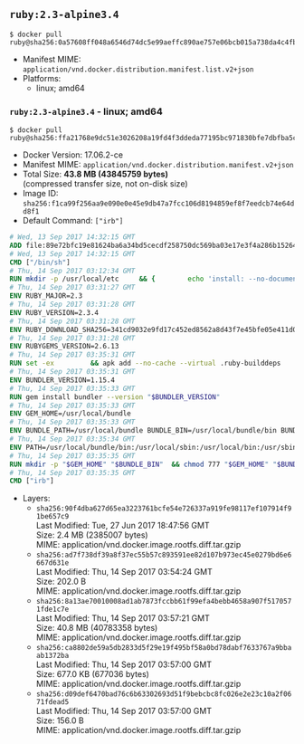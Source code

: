 ## `ruby:2.3-alpine3.4`

```console
$ docker pull ruby@sha256:0a57608ff048a6546d74dc5e99aeffc890ae757e06bcb015a738da4c4fbb32f7
```

-	Manifest MIME: `application/vnd.docker.distribution.manifest.list.v2+json`
-	Platforms:
	-	linux; amd64

### `ruby:2.3-alpine3.4` - linux; amd64

```console
$ docker pull ruby@sha256:ffa21768e9dc51e3026208a19fd4f3ddeda77195bc971830bfe7dbfba5c8a2c6
```

-	Docker Version: 17.06.2-ce
-	Manifest MIME: `application/vnd.docker.distribution.manifest.v2+json`
-	Total Size: **43.8 MB (43845759 bytes)**  
	(compressed transfer size, not on-disk size)
-	Image ID: `sha256:f1ca99f256aa9e090e0e45e9db47a7fcc106d8194859ef8f7eedcb74e64dd8f1`
-	Default Command: `["irb"]`

```dockerfile
# Wed, 13 Sep 2017 14:32:15 GMT
ADD file:89e72bfc19e81624ba6a34bd5cecdf258750dc569ba03e17e3f4a286b1526461 in / 
# Wed, 13 Sep 2017 14:32:15 GMT
CMD ["/bin/sh"]
# Thu, 14 Sep 2017 03:12:34 GMT
RUN mkdir -p /usr/local/etc 	&& { 		echo 'install: --no-document'; 		echo 'update: --no-document'; 	} >> /usr/local/etc/gemrc
# Thu, 14 Sep 2017 03:31:27 GMT
ENV RUBY_MAJOR=2.3
# Thu, 14 Sep 2017 03:31:28 GMT
ENV RUBY_VERSION=2.3.4
# Thu, 14 Sep 2017 03:31:28 GMT
ENV RUBY_DOWNLOAD_SHA256=341cd9032e9fd17c452ed8562a8d43f7e45bfe05e411d0d7d627751dd82c578c
# Thu, 14 Sep 2017 03:31:28 GMT
ENV RUBYGEMS_VERSION=2.6.13
# Thu, 14 Sep 2017 03:35:31 GMT
RUN set -ex 		&& apk add --no-cache --virtual .ruby-builddeps 		autoconf 		bison 		bzip2 		bzip2-dev 		ca-certificates 		coreutils 		dpkg-dev dpkg 		gcc 		gdbm-dev 		glib-dev 		libc-dev 		libffi-dev 		openssl 		openssl-dev 		libxml2-dev 		libxslt-dev 		linux-headers 		make 		ncurses-dev 		procps 		readline-dev 		ruby 		tar 		xz 		yaml-dev 		zlib-dev 		&& wget -O ruby.tar.xz "https://cache.ruby-lang.org/pub/ruby/${RUBY_MAJOR%-rc}/ruby-$RUBY_VERSION.tar.xz" 	&& echo "$RUBY_DOWNLOAD_SHA256 *ruby.tar.xz" | sha256sum -c - 		&& mkdir -p /usr/src/ruby 	&& tar -xJf ruby.tar.xz -C /usr/src/ruby --strip-components=1 	&& rm ruby.tar.xz 		&& cd /usr/src/ruby 		&& { 		echo '#define ENABLE_PATH_CHECK 0'; 		echo; 		cat file.c; 	} > file.c.new 	&& mv file.c.new file.c 		&& autoconf 	&& gnuArch="$(dpkg-architecture --query DEB_BUILD_GNU_TYPE)" 	&& export ac_cv_func_isnan=yes ac_cv_func_isinf=yes 	&& ./configure 		--build="$gnuArch" 		--disable-install-doc 		--enable-shared 	&& make -j "$(nproc)" 	&& make install 		&& runDeps="$( 		scanelf --needed --nobanner --recursive /usr/local 			| awk '{ gsub(/,/, "\nso:", $2); print "so:" $2 }' 			| sort -u 			| xargs -r apk info --installed 			| sort -u 	)" 	&& apk add --virtual .ruby-rundeps $runDeps 		bzip2 		ca-certificates 		libffi-dev 		openssl-dev 		procps 		yaml-dev 		zlib-dev 	&& apk del .ruby-builddeps 	&& cd / 	&& rm -r /usr/src/ruby 		&& gem update --system "$RUBYGEMS_VERSION"
# Thu, 14 Sep 2017 03:35:31 GMT
ENV BUNDLER_VERSION=1.15.4
# Thu, 14 Sep 2017 03:35:33 GMT
RUN gem install bundler --version "$BUNDLER_VERSION"
# Thu, 14 Sep 2017 03:35:33 GMT
ENV GEM_HOME=/usr/local/bundle
# Thu, 14 Sep 2017 03:35:33 GMT
ENV BUNDLE_PATH=/usr/local/bundle BUNDLE_BIN=/usr/local/bundle/bin BUNDLE_SILENCE_ROOT_WARNING=1 BUNDLE_APP_CONFIG=/usr/local/bundle
# Thu, 14 Sep 2017 03:35:34 GMT
ENV PATH=/usr/local/bundle/bin:/usr/local/sbin:/usr/local/bin:/usr/sbin:/usr/bin:/sbin:/bin
# Thu, 14 Sep 2017 03:35:35 GMT
RUN mkdir -p "$GEM_HOME" "$BUNDLE_BIN" 	&& chmod 777 "$GEM_HOME" "$BUNDLE_BIN"
# Thu, 14 Sep 2017 03:35:35 GMT
CMD ["irb"]
```

-	Layers:
	-	`sha256:90f4dba627d65ea3223761bcfe54e726337a919fe98117ef107914f91be657c9`  
		Last Modified: Tue, 27 Jun 2017 18:47:56 GMT  
		Size: 2.4 MB (2385007 bytes)  
		MIME: application/vnd.docker.image.rootfs.diff.tar.gzip
	-	`sha256:ad7f738df39a8f37ec55b57c893591ee82d107b973ec45e0279bd6e6667d631e`  
		Last Modified: Thu, 14 Sep 2017 03:54:24 GMT  
		Size: 202.0 B  
		MIME: application/vnd.docker.image.rootfs.diff.tar.gzip
	-	`sha256:8a13ae70010008ad1ab7873fccbb61f99efa4bebb4658a907f5170571fde1c7e`  
		Last Modified: Thu, 14 Sep 2017 03:57:21 GMT  
		Size: 40.8 MB (40783358 bytes)  
		MIME: application/vnd.docker.image.rootfs.diff.tar.gzip
	-	`sha256:ca8802de59a5db2833d5f29e19f495bf58a0bd78dabf7633767a9bbaab1372ba`  
		Last Modified: Thu, 14 Sep 2017 03:57:00 GMT  
		Size: 677.0 KB (677036 bytes)  
		MIME: application/vnd.docker.image.rootfs.diff.tar.gzip
	-	`sha256:d09def6470bad76c6b63302693d51f9bebcbc8fc026e2e23c10a2f0671fdead5`  
		Last Modified: Thu, 14 Sep 2017 03:57:00 GMT  
		Size: 156.0 B  
		MIME: application/vnd.docker.image.rootfs.diff.tar.gzip
